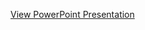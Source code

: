[View PowerPoint Presentation](https://docs.google.com/presentation/d/1eNFNMZkqZmcjhQixMAx_zDHpzcWCgIDm_uD-CwpNEVY/edit?usp=drive_link)

